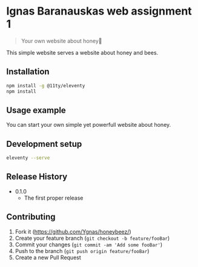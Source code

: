 # Ignas Baranauskas web assignment 1
> Your own website about honey🍯

This simple website serves a website about honey and bees.

## Installation

```sh
npm install -g @11ty/eleventy
npm install
```

## Usage example

You can start your own simple yet powerfull website about honey.

## Development setup

```sh
eleventy --serve
```

## Release History

* 0.1.0
    * The first proper release

## Contributing

1. Fork it (<https://github.com/Ygnas/honeybeez/>)
2. Create your feature branch (`git checkout -b feature/fooBar`)
3. Commit your changes (`git commit -am 'Add some fooBar'`)
4. Push to the branch (`git push origin feature/fooBar`)
5. Create a new Pull Request